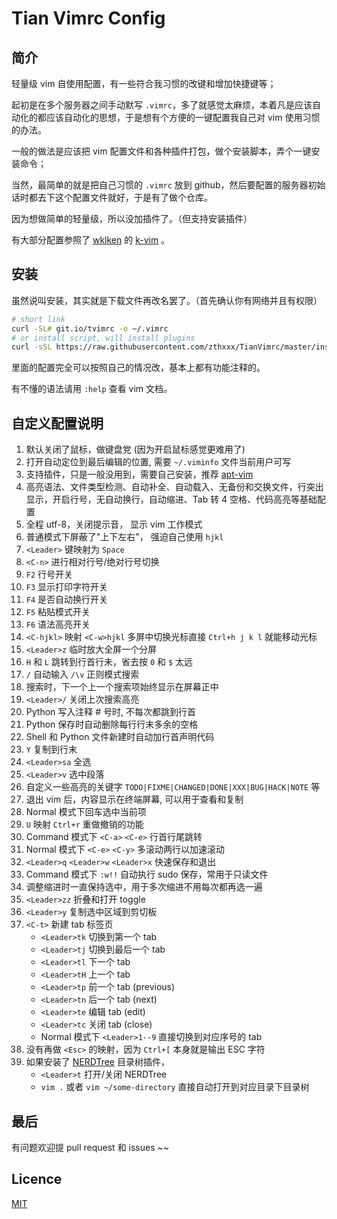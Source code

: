 
Tian Vimrc Config
=======================




简介
-----

轻量级 vim 自使用配置，有一些符合我习惯的改键和增加快捷键等；

起初是在多个服务器之间手动默写 `.vimrc`，多了就感觉太麻烦，本着凡是应该自动化的都应该自动化的思想，于是想有个方便的一键配置我自己对 vim 使用习惯的办法。

一般的做法是应该把 vim 配置文件和各种插件打包，做个安装脚本，弄个一键安装命令；

当然，最简单的就是把自己习惯的 `.vimrc` 放到 github，然后要配置的服务器初始话时都去下这个配置文件就好，于是有了做个仓库。

因为想做简单的轻量级，所以没加插件了。（但支持安装插件）

有大部分配置参照了 [wklken](https://github.com/wklken) 的 [k-vim](https://github.com/wklken/k-vim) 。




安装
-----

虽然说叫安装，其实就是下载文件再改名罢了。（首先确认你有网络并且有权限）

```bash
# short link
curl -SL# git.io/tvimrc -o ~/.vimrc
# or install script, will install plugins
curl -sSL https://raw.githubusercontent.com/zthxxx/TianVimrc/master/install.sh | bash
```

里面的配置完全可以按照自己的情况改，基本上都有功能注释的。

有不懂的语法请用 `:help` 查看 vim 文档。




自定义配置说明
-------------

1. 默认关闭了鼠标，做键盘党 (因为开启鼠标感觉更难用了)
2. 打开自动定位到最后编辑的位置, 需要 `~/.viminfo` 文件当前用户可写
3. 支持插件，只是一般没用到，需要自己安装，推荐 [apt-vim](https://github.com/egalpin/apt-vim)
4. 高亮语法、文件类型检测、自动补全、自动载入、无备份和交换文件，行突出显示，开启行号，无自动换行，自动缩进、Tab 转 4 空格、代码高亮等基础配置
5. 全程 utf-8，关闭提示音， 显示 vim 工作模式
6. 普通模式下屏蔽了"上下左右"， 强迫自己使用 `hjkl`
7. `<Leader>` 键映射为 `Space`
8. `<C-n>` 进行相对行号/绝对行号切换
9. `F2` 行号开关
10. `F3` 显示打印字符开关
11. `F4` 是否自动换行开关
12. `F5` 粘贴模式开关
13. `F6` 语法高亮开关
14. `<C-hjkl>` 映射 `<C-w>hjkl` 多屏中切换光标直接 `Ctrl+h j k l` 就能移动光标
15. `<Leader>z` 临时放大全屏一个分屏
16. `H` 和 `L` 跳转到行首行未，省去按 `0` 和 `$` 太远
17. `/` 自动输入 `/\v` 正则模式搜索
18. 搜索时，下一个上一个搜索项始终显示在屏幕正中
19. `<Leader>/` 关闭上次搜索高亮
20. Python 写入注释 # 号时, 不每次都跳到行首
21. Python 保存时自动删除每行行末多余的空格
22. Shell 和 Python 文件新建时自动加行首声明代码
23. `Y` 复制到行末
24. `<Leader>sa` 全选
25. `<Leader>v` 选中段落
26. 自定义一些高亮的关键字 `TODO|FIXME|CHANGED|DONE|XXX|BUG|HACK|NOTE` 等
27. 退出 vim 后，内容显示在终端屏幕, 可以用于查看和复制
28. Normal 模式下回车选中当前项
29. `U` 映射 `Ctrl+r` 重做撤销的功能
30. Command 模式下 `<C-a>` `<C-e>` 行首行尾跳转
31. Normal 模式下 `<C-e>` `<C-y>` 多滚动两行以加速滚动
32. `<Leader>q` `<Leader>w` `<Leader>x`  快速保存和退出
33. Command 模式下 `:w!!` 自动执行 sudo 保存，常用于只读文件
34. 调整缩进时一直保持选中，用于多次缩进不用每次都再选一遍
35. `<Leader>zz` 折叠和打开 toggle
36. `<Leader>y` 复制选中区域到剪切板
37. `<C-t>` 新建 tab 标签页
    - `<Leader>tk` 切换到第一个 tab
    - `<Leader>tj` 切换到最后一个 tab
    - `<Leader>tl` 下一个 tab
    - `<Leader>tH` 上一个 tab
    - `<Leader>tp` 前一个 tab (previous)
    - `<Leader>tn` 后一个 tab (next)
    - `<Leader>te` 编辑 tab (edit)
    - `<Leader>tc` 关闭 tab (close)
    - Normal 模式下 `<Leader>1--9` 直接切换到对应序号的 tab
38. 没有再做 `<Esc>` 的映射，因为 `Ctrl+[` 本身就是输出 ESC 字符
39. 如果安装了 [NERDTree](https://github.com/scrooloose/nerdtree) 目录树插件，
    - `<Leader>t` 打开/关闭 NERDTree
    - `vim .` 或者 `vim ~/some-directory` 直接自动打开到对应目录下目录树


最后
-----

有问题欢迎提 pull request 和 issues ~~



## Licence

[MIT](https://opensource.org/licenses/MIT)
